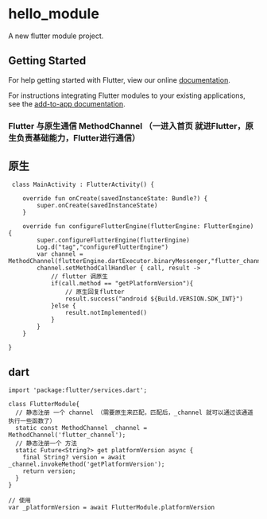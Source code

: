 # hello_module

A new flutter module project.

## Getting Started

For help getting started with Flutter, view our online
[documentation](https://flutter.dev/).

For instructions integrating Flutter modules to your existing applications,
see the [add-to-app documentation](https://flutter.dev/docs/development/add-to-app).


### Flutter 与原生通信 MethodChannel （一进入首页 就进Flutter，原生负责基础能力，Flutter进行通信）
## 原生
~~~
 class MainActivity : FlutterActivity() {

    override fun onCreate(savedInstanceState: Bundle?) {
        super.onCreate(savedInstanceState)
    }

    override fun configureFlutterEngine(flutterEngine: FlutterEngine) {
        super.configureFlutterEngine(flutterEngine)
        Log.d("tag","configureFlutterEngine")
        var channel =   MethodChannel(flutterEngine.dartExecutor.binaryMessenger,"flutter_channel")
        channel.setMethodCallHandler { call, result ->
            // flutter 调原生
            if(call.method == "getPlatformVersion"){
                // 原生回复flutter
                result.success("android ${Build.VERSION.SDK_INT}")
            }else {
                result.notImplemented()
            }
        }
    }

}
~~~
## dart
~~~
import 'package:flutter/services.dart';

class FlutterModule{
  // 静态注册 一个 channel （需要原生来匹配，匹配后，_channel 就可以通过该通道执行一些函数了）
  static const MethodChannel _channel = MethodChannel('flutter_channel');
  // 静态注册一个 方法
  static Future<String?> get platformVersion async {
    final String? version = await _channel.invokeMethod('getPlatformVersion');
    return version;
  }
}

// 使用
var _platformVersion = await FlutterModule.platformVersion
~~~


